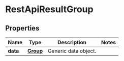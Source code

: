
# RestApiResultGroup

## Properties
Name | Type | Description | Notes
------------ | ------------- | ------------- | -------------
**data** | [**Group**](Group.md) | Generic data object. | 



